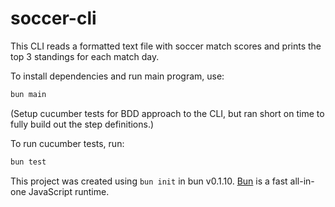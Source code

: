 # soccer-cli

This CLI reads a formatted text file with soccer match scores and prints the top 3 standings for each match day.

To install dependencies and run main program, use:

```bash
bun main
```

(Setup cucumber tests for BDD approach to the CLI, but ran short on time to fully build out the step definitions.)

To run cucumber tests, run: 
```bash
bun test
```

This project was created using `bun init` in bun v0.1.10. [Bun](https://bun.sh) is a fast all-in-one JavaScript runtime.

